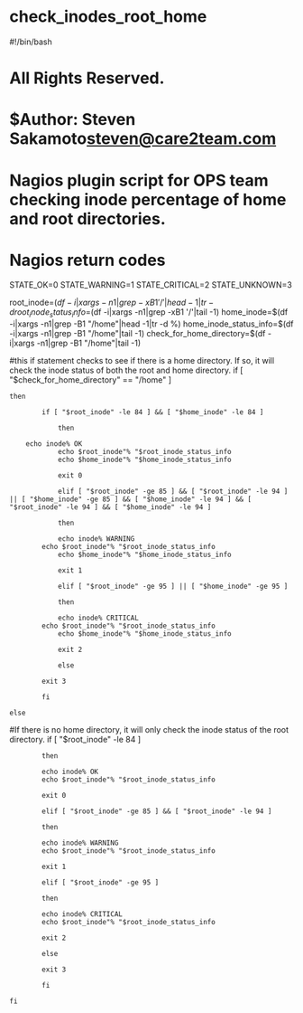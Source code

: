 # check_inodes_root_home

#!/bin/bash
# All Rights Reserved.
# $Author: Steven Sakamoto<steven@care2team.com>
# Nagios plugin script for OPS team checking inode percentage of home and root directories.

# Nagios return codes
STATE_OK=0
STATE_WARNING=1
STATE_CRITICAL=2
STATE_UNKNOWN=3

root_inode=$(df -i|xargs -n1|grep -xB1 '/'|head -1|tr -d %)
root_inode_status_info=$(df -i|xargs -n1|grep -xB1 '/'|tail -1)
home_inode=$(df -i|xargs -n1|grep -B1 "/home"|head -1|tr -d %)
home_inode_status_info=$(df -i|xargs -n1|grep -B1 "/home"|tail -1)
check_for_home_directory=$(df -i|xargs -n1|grep -B1 "/home"|tail -1)

#this if statement checks to see if there is a home directory. If so, it will check the inode status of both the root and home directory.
	if [ "$check_for_home_directory" == "/home" ]

	then

	        if [ "$root_inode" -le 84 ] && [ "$home_inode" -le 84 ]

      	        then

		echo inode% OK
      	        echo $root_inode"% "$root_inode_status_info
                echo $home_inode"% "$home_inode_status_info

                exit 0

       	        elif [ "$root_inode" -ge 85 ] && [ "$root_inode" -le 94 ] || [ "$home_inode" -ge 85 ] && [ "$home_inode" -le 94 ] && [ "$root_inode" -le 94 ] && [ "$home_inode" -le 94 ]

                then

                echo inode% WARNING
        	echo $root_inode"% "$root_inode_status_info
                echo $home_inode"% "$home_inode_status_info

                exit 1

                elif [ "$root_inode" -ge 95 ] || [ "$home_inode" -ge 95 ]

                then

                echo inode% CRITICAL
	        echo $root_inode"% "$root_inode_status_info
                echo $home_inode"% "$home_inode_status_info

                exit 2

                else 

	        exit 3

	        fi

	else
#If there is no home directory, it will only check the inode status of the root directory.
	        if [ "$root_inode" -le 84 ]

	        then

	        echo inode% OK
	        echo $root_inode"% "$root_inode_status_info

	        exit 0

          	elif [ "$root_inode" -ge 85 ] && [ "$root_inode" -le 94 ]

	        then

	        echo inode% WARNING
	        echo $root_inode"% "$root_inode_status_info

	        exit 1

	        elif [ "$root_inode" -ge 95 ]

	        then

	        echo inode% CRITICAL
	        echo $root_inode"% "$root_inode_status_info

	        exit 2
	
	        else

	        exit 3

	        fi
	
	fi
